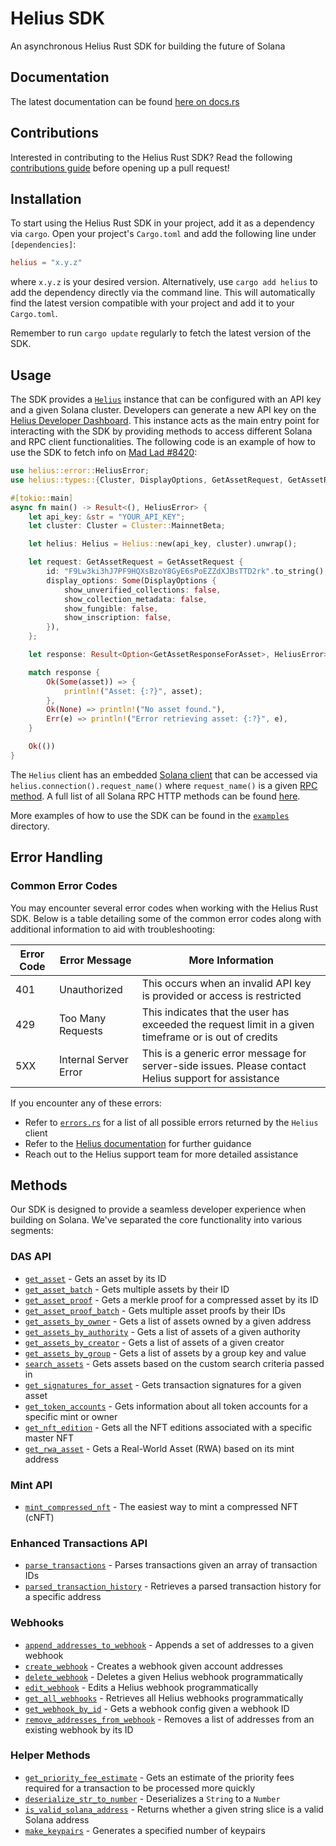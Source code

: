 # Helius SDK
An asynchronous Helius Rust SDK for building the future of Solana

## Documentation
The latest documentation can be found [here on docs.rs](https://docs.rs/helius/latest/helius/)

## Contributions
Interested in contributing to the Helius Rust SDK? Read the following [contributions guide](https://github.com/helius-labs/helius-rust-sdk/blob/dev/CONTRIBUTIONS.md) before opening up a pull request!

## Installation
To start using the Helius Rust SDK in your project, add it as a dependency via `cargo`. Open your project's `Cargo.toml` and add the following line under `[dependencies]`:
```toml
helius = "x.y.z"
```
where `x.y.z` is your desired version. Alternatively, use `cargo add helius` to add the dependency directly via the command line. This will automatically find the latest version compatible with your project and add it to your `Cargo.toml`.

Remember to run `cargo update` regularly to fetch the latest version of the SDK.

## Usage
The SDK provides a [`Helius`](https://github.com/helius-labs/helius-rust-sdk/blob/dev/src/client.rs) instance that can be configured with an API key and a given Solana cluster. Developers can generate a new API key on the [Helius Developer Dashboard](https://dev.helius.xyz/dashboard/app). This instance acts as the main entry point for interacting with the SDK by providing methods to access different Solana and RPC client functionalities. The following code is an example of how to use the SDK to fetch info on [Mad Lad #8420](https://xray.helius.xyz/token/F9Lw3ki3hJ7PF9HQXsBzoY8GyE6sPoEZZdXJBsTTD2rk?network=mainnet):
```rust
use helius::error::HeliusError;
use helius::types::{Cluster, DisplayOptions, GetAssetRequest, GetAssetResponseForAsset};

#[tokio::main]
async fn main() -> Result<(), HeliusError> {
    let api_key: &str = "YOUR_API_KEY";
    let cluster: Cluster = Cluster::MainnetBeta;

    let helius: Helius = Helius::new(api_key, cluster).unwrap();

    let request: GetAssetRequest = GetAssetRequest {
        id: "F9Lw3ki3hJ7PF9HQXsBzoY8GyE6sPoEZZdXJBsTTD2rk".to_string(),
        display_options: Some(DisplayOptions {
            show_unverified_collections: false,
            show_collection_metadata: false,
            show_fungible: false,
            show_inscription: false,
        }),
    };

    let response: Result<Option<GetAssetResponseForAsset>, HeliusError> = helius.rpc().get_asset(request).await;

    match response {
        Ok(Some(asset)) => {
            println!("Asset: {:?}", asset);
        },
        Ok(None) => println!("No asset found."),
        Err(e) => println!("Error retrieving asset: {:?}", e),
    }

    Ok(())
}
```
The `Helius` client has an embedded [Solana client](https://docs.rs/solana-client/latest/solana_client/rpc_client/struct.RpcClient.html) that can be accessed via `helius.connection().request_name()` where `request_name()` is a given [RPC method](https://docs.rs/solana-client/latest/solana_client/rpc_client/struct.RpcClient.html#implementations). A full list of all Solana RPC HTTP methods can be found [here](https://solana.com/docs/rpc/http).

More examples of how to use the SDK can be found in the [`examples`](https://github.com/helius-labs/helius-rust-sdk/tree/dev/examples) directory.

## Error Handling
### Common Error Codes
You may encounter several error codes when working with the Helius Rust SDK. Below is a table detailing some of the common error codes along with additional information to aid with troubleshooting:

| Error Code | Error Message             | More Information                                                                           |
|------------|---------------------------|---------------------------------------------------------------------------------------------|
| 401        | Unauthorized              | This occurs when an invalid API key is provided or access is restricted |
| 429        | Too Many Requests         | This indicates that the user has exceeded the request limit in a given timeframe or is out of credits |
| 5XX        | Internal Server Error     | This is a generic error message for server-side issues. Please contact Helius support for assistance |

If you encounter any of these errors:
- Refer to [`errors.rs`](https://github.com/helius-labs/helius-rust-sdk/blob/dev/src/error.rs) for a list of all possible errors returned by the `Helius` client
- Refer to the [Helius documentation](https://docs.helius.dev/) for further guidance
- Reach out to the Helius support team for more detailed assistance

## Methods
Our SDK is designed to provide a seamless developer experience when building on Solana. We've separated the core functionality into various segments:

### DAS API
- [`get_asset`](https://docs.helius.dev/compression-and-das-api/digital-asset-standard-das-api/get-asset) - Gets an asset by its ID
- [`get_asset_batch`](https://docs.helius.dev/compression-and-das-api/digital-asset-standard-das-api/get-asset/get-asset-batch) - Gets multiple assets by their ID
- [`get_asset_proof`](https://docs.helius.dev/compression-and-das-api/digital-asset-standard-das-api/get-asset-proof) - Gets a merkle proof for a compressed asset by its ID
- [`get_asset_proof_batch`](https://docs.helius.dev/compression-and-das-api/digital-asset-standard-das-api/get-asset-proof/get-asset-proof-batch) - Gets multiple asset proofs by their IDs
- [`get_assets_by_owner`](https://docs.helius.dev/compression-and-das-api/digital-asset-standard-das-api/get-assets-by-owner) - Gets a list of assets owned by a given address
- [`get_assets_by_authority`](https://docs.helius.dev/compression-and-das-api/digital-asset-standard-das-api/get-assets-by-authority) - Gets a list of assets of a given authority
- [`get_assets_by_creator`](https://docs.helius.dev/compression-and-das-api/digital-asset-standard-das-api/get-assets-by-creator) - Gets a list of assets of a given creator
- [`get_assets_by_group`](https://docs.helius.dev/compression-and-das-api/digital-asset-standard-das-api/get-assets-by-group) - Gets a list of assets by a group key and value
- [`search_assets`](https://docs.helius.dev/compression-and-das-api/digital-asset-standard-das-api/search-assets) - Gets assets based on the custom search criteria passed in
- [`get_signatures_for_asset`](https://docs.helius.dev/compression-and-das-api/digital-asset-standard-das-api/get-signatures-for-asset) - Gets transaction signatures for a given asset
- [`get_token_accounts`](https://docs.helius.dev/compression-and-das-api/digital-asset-standard-das-api/get-token-accounts) - Gets information about all token accounts for a specific mint or owner
- [`get_nft_edition`](https://docs.helius.dev/compression-and-das-api/digital-asset-standard-das-api/get-nft-editions) - Gets all the NFT editions  associated with a specific master NFT
- [`get_rwa_asset`](https://github.com/helius-labs/helius-sdk/pull/71) - Gets a Real-World Asset (RWA) based on its mint address

### Mint API
- [`mint_compressed_nft`](https://docs.helius.dev/compression-and-das-api/mint-api/mint-compressed-nft) - The easiest way to mint a compressed NFT (cNFT)

### Enhanced Transactions API
- [`parse_transactions`](https://docs.helius.dev/solana-apis/enhanced-transactions-api/parse-transaction-s) - Parses transactions given an array of transaction IDs
- [`parsed_transaction_history`](https://docs.helius.dev/solana-apis/enhanced-transactions-api/parsed-transaction-history) - Retrieves a parsed transaction history for a specific address

### Webhooks
- [`append_addresses_to_webhook`](https://github.com/helius-labs/helius-rust-sdk/blob/2d161e1ebf6d06df686d9e248ea80de215457b40/src/webhook.rs#L50-L73) - Appends a set of addresses to a given webhook
- [`create_webhook`](https://docs.helius.dev/webhooks-and-websockets/api-reference/create-webhook) - Creates a webhook given account addresses
- [`delete_webhook`](https://docs.helius.dev/webhooks-and-websockets/api-reference/delete-webhook) - Deletes a given Helius webhook programmatically
- [`edit_webhook`](https://docs.helius.dev/webhooks-and-websockets/api-reference/edit-webhook) - Edits a Helius webhook programmatically
- [`get_all_webhooks`](https://docs.helius.dev/webhooks-and-websockets/api-reference/get-all-webhooks) - Retrieves all Helius webhooks programmatically
- [`get_webhook_by_id`](https://docs.helius.dev/webhooks-and-websockets/api-reference/get-webhook) - Gets a webhook config given a webhook ID
- [`remove_addresses_from_webhook`](https://github.com/helius-labs/helius-rust-sdk/blob/bf24259e3333ae93126bb65b342c2c63e80e07a6/src/webhook.rs#L75-L105) - Removes a list of addresses from an existing webhook by its ID

### Helper Methods
- [`get_priority_fee_estimate`](https://docs.helius.dev/solana-rpc-nodes/alpha-priority-fee-api) - Gets an estimate of the priority fees required for a transaction to be processed more quickly
- [`deserialize_str_to_number`](https://github.com/helius-labs/helius-rust-sdk/blob/dev/src/utils/deserialize_str_to_number.rs) - Deserializes a `String` to a `Number`
- [`is_valid_solana_address`](https://github.com/helius-labs/helius-rust-sdk/blob/dev/src/utils/is_valid_solana_address.rs) - Returns whether a given string slice is a valid Solana address
- [`make_keypairs`](https://github.com/helius-labs/helius-rust-sdk/blob/dev/src/utils/make_keypairs.rs) - Generates a specified number of keypairs